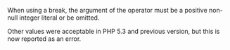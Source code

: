 When using a break, the argument of the operator must be a positive non-null integer literal or be omitted.

Other values were acceptable in PHP 5.3 and previous version, but this is now reported as an error.

<?php
    // Can't break $a, even if it contains an integer.
    $a = 1;
    for($i = 0; $i < 10; $i++) {
        break $a;
    }

    // can't break on float
    for($i = 0; $i < 10; $i++) {
        for($j = 0; $j < 10; $j++) {
            break 2.2;
        }
    }

?>

